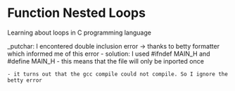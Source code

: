 # Function Nested Loops

Learning about loops in C programming language

_putchar: I encontered double inclusion error -> thanks to betty formatter which informed me of this error
	- solution: I used #ifndef MAIN_H and #define MAIN_H
	- this means that the file will only be inported once

	- it turns out that the gcc compile could not compile. So I ignore the betty error
